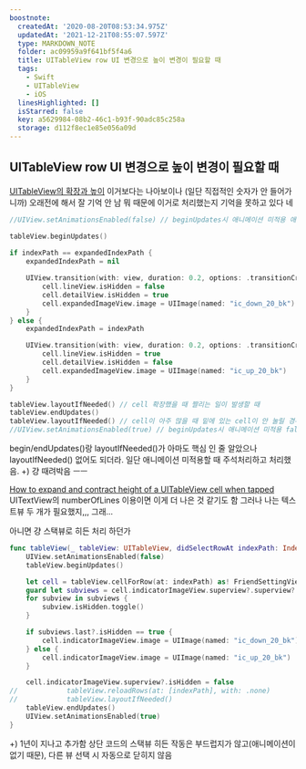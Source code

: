 ```yaml
---
boostnote:
  createdAt: '2020-08-20T08:53:34.975Z'
  updatedAt: '2021-12-21T08:55:07.597Z'
  type: MARKDOWN_NOTE
  folder: ac09959a9f641bf5f4a6
  title: UITableView row UI 변경으로 높이 변경이 필요할 때
  tags:
    - Swift
    - UITableView
    - iOS
  linesHighlighted: []
  isStarred: false
  key: a5629984-08b2-46c1-b93f-90adc85c258a
  storage: d112f8ec1e85e056a09d
---
```


UITableView row UI 변경으로 높이 변경이 필요할 때
---
[UITableView의 확장과 높이](:note:551f6a6d-e0c2-4f8d-8652-1164b3bda428)
이거보다는 나아보이나 (일단 직접적인 숫자가 안 들어가니까) 오래전에 해서 잘 기억 안 남
뭐 때문에 이거로 처리했는지 기억을 못하고 있다 네

```swift
//UIView.setAnimationsEnabled(false) // beginUpdates시 애니메이션 미적용 애니메이션은 직접 보고 판단

tableView.beginUpdates()
        
if indexPath == expandedIndexPath {
    expandedIndexPath = nil

    UIView.transition(with: view, duration: 0.2, options: .transitionCrossDissolve, animations: { // setAnimationsEnabled(false) 했을 때 애니메이션 적용
        cell.lineView.isHidden = false
        cell.detailView.isHidden = true
        cell.expandedImageView.image = UIImage(named: "ic_down_20_bk")
    }
} else {
    expandedIndexPath = indexPath

    UIView.transition(with: view, duration: 0.2, options: .transitionCrossDissolve, animations: { // setAnimationsEnabled(false) 했을 때 애니메이션 적용
        cell.lineView.isHidden = true
        cell.detailView.isHidden = false
        cell.expandedImageView.image = UIImage(named: "ic_up_20_bk")
    }
}

tableView.layoutIfNeeded() // cell 확장했을 때 짤리는 일이 발생할 때
tableView.endUpdates()
tableView.layoutIfNeeded() // cell이 아주 많을 때 밑에 있는 cell이 안 눌릴 경우
//UIView.setAnimationsEnabled(true) // beginUpdates시 애니메이션 미적용 false 했다면 true로 바꿔주자

```

begin/endUpdates()랑 layoutIfNeeded()가 아마도 핵심
인 줄 알았으나 layoutIfNeeded() 없어도 되더라. 일단 애니메이션 미적용할 때 주석처리하고 처리했음.
+) 걍 때려박음 ㅡㅡ


[How to expand and contract height of a UITableView cell when tapped](https://fluffy.es/how-to-expand-tableview-cell/)
UITextView의 numberOfLines 이용이면 이게 더 나은 것 같기도 함
그러나 나는 텍스트뷰 두 개가 필요했지,,, 그래...

아니면 걍 스택뷰로 히든 처리 하던가
```swift
func tableView(_ tableView: UITableView, didSelectRowAt indexPath: IndexPath) {
    UIView.setAnimationsEnabled(false)
    tableView.beginUpdates()

    let cell = tableView.cellForRow(at: indexPath) as! FriendSettingViewCell
    guard let subviews = cell.indicatorImageView.superview?.superview?.subviews.filter({ $0 != cell.indicatorImageView.superview }) else { return }
    for subview in subviews {
        subview.isHidden.toggle()
    }

    if subviews.last?.isHidden == true {
        cell.indicatorImageView.image = UIImage(named: "ic_down_20_bk")
    } else {
        cell.indicatorImageView.image = UIImage(named: "ic_up_20_bk")
    }

    cell.indicatorImageView.superview?.isHidden = false
//            tableView.reloadRows(at: [indexPath], with: .none)
//            tableView.layoutIfNeeded()
    tableView.endUpdates()
    UIView.setAnimationsEnabled(true)
}
```

+) 1년이 지나고 추가함
상단 코드의 스택뷰 히든 작동은 부드럽지가 않고(애니메이션이 없기 때문), 다른 뷰 선택 시 자동으로 닫히지 않음